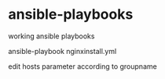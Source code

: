 # ansible-playbooks
working ansible playbooks


ansible-playbook nginxinstall.yml

edit hosts parameter according to groupname

